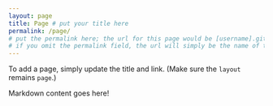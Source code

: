 ```yaml
---
layout: page
title: Page # put your title here
permalink: /page/
# put the permalink here; the url for this page would be [username].github.io/page/
# if you omit the permalink field, the url will simply be the name of the file (page.md becomes /page/)
---
```

To add a page, simply update the title and link. (Make sure the ```layout``` remains ```page```.)

Markdown content goes here!
